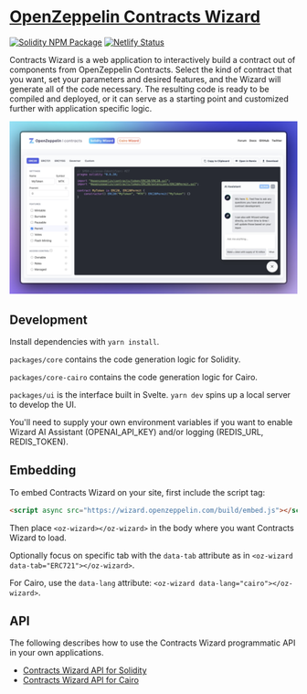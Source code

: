 # [OpenZeppelin Contracts Wizard](https://wizard.openzeppelin.com)

[![Solidity NPM Package](https://img.shields.io/npm/v/@openzeppelin/wizard?color=%234e5de4&label=%40openzeppelin%2Fwizard)](https://www.npmjs.com/package/@openzeppelin/wizard)
[![Netlify Status](https://api.netlify.com/api/v1/badges/ca9b53e1-44eb-410d-aac7-31b2f5399b68/deploy-status)](https://app.netlify.com/sites/openzeppelin-contracts-wizard/deploys)

Contracts Wizard is a web application to interactively build a contract out of components from OpenZeppelin Contracts. Select the kind of contract that you want, set your parameters and desired features, and the Wizard will generate all of the code necessary. The resulting code is ready to be compiled and deployed, or it can serve as a starting point and customized further with application specific logic.

[![](./screenshot.png)](https://wizard.openzeppelin.com/)

## Development

Install dependencies with `yarn install`.

`packages/core` contains the code generation logic for Solidity.

`packages/core-cairo` contains the code generation logic for Cairo.

`packages/ui` is the interface built in Svelte. `yarn dev` spins up a local server to develop the UI.

You'll need to supply your own environment variables if you want to enable Wizard AI Assistant (OPENAI_API_KEY) and/or logging (REDIS_URL, REDIS_TOKEN).

## Embedding

To embed Contracts Wizard on your site, first include the script tag:

```html
<script async src="https://wizard.openzeppelin.com/build/embed.js"></script>
```

Then place `<oz-wizard></oz-wizard>` in the body where you want Contracts Wizard to load.

Optionally focus on specific tab with the `data-tab` attribute as in `<oz-wizard data-tab="ERC721"></oz-wizard>`.

For Cairo, use the `data-lang` attribute: `<oz-wizard data-lang="cairo"></oz-wizard>`.

## API

The following describes how to use the Contracts Wizard programmatic API in your own applications.

- [Contracts Wizard API for Solidity](packages/core/README.md)
- [Contracts Wizard API for Cairo](packages/core-cairo/README.md)
